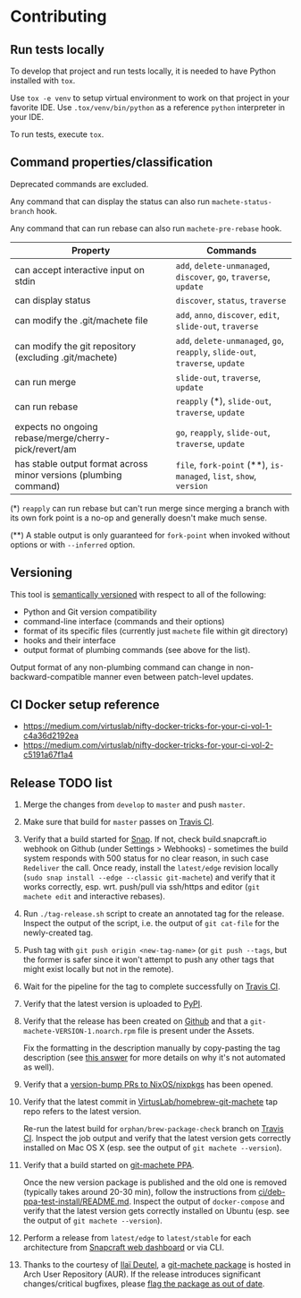 # Contributing

## Run tests locally

To develop that project and run tests locally, it is needed to have Python installed with `tox`.

Use `tox -e venv` to setup virtual environment to work on that project in your favorite IDE.
Use `.tox/venv/bin/python` as a reference `python` interpreter in your IDE.

To run tests, execute `tox`.


## Command properties/classification

Deprecated commands are excluded.

Any command that can display the status can also run `machete-status-branch` hook.

Any command that can run rebase can also run `machete-pre-rebase` hook.

| Property                                                          | Commands                                                                      |
| ----------------------------------------------------------------- | ----------------------------------------------------------------------------- |
| can accept interactive input on stdin                             | `add`, `delete-unmanaged`, `discover`, `go`, `traverse`, `update`             |
| can display status                                                | `discover`, `status`, `traverse`                                              |
| can modify the .git/machete file                                  | `add`, `anno`, `discover`, `edit`, `slide-out`, `traverse`                    |
| can modify the git repository (excluding .git/machete)            | `add`, `delete-unmanaged`, `go`, `reapply`, `slide-out`, `traverse`, `update` |
| can run merge                                                     | `slide-out`, `traverse`, `update`                                             |
| can run rebase                                                    | `reapply` (\*), `slide-out`, `traverse`, `update`                             |
| expects no ongoing rebase/merge/cherry-pick/revert/am             | `go`, `reapply`, `slide-out`, `traverse`, `update`                            |
| has stable output format across minor versions (plumbing command) | `file`, `fork-point` (\*\*), `is-managed`, `list`, `show`, `version`          |

(\*) `reapply` can run rebase but can't run merge since merging a branch with its own fork point is a no-op and generally doesn't make much sense.

(\*\*) A stable output is only guaranteed for `fork-point` when invoked without options or with `--inferred` option.


## Versioning

This tool is [semantically versioned](https://semver.org) with respect to all of the following:

* Python and Git version compatibility
* command-line interface (commands and their options)
* format of its specific files (currently just `machete` file within git directory)
* hooks and their interface
* output format of plumbing commands (see above for the list).

Output format of any non-plumbing command can change in non-backward-compatible manner even between patch-level updates.


## CI Docker setup reference

* https://medium.com/virtuslab/nifty-docker-tricks-for-your-ci-vol-1-c4a36d2192ea
* https://medium.com/virtuslab/nifty-docker-tricks-for-your-ci-vol-2-c5191a67f1a4

## Release TODO list

1. Merge the changes from `develop` to `master` and push `master`.

1. Make sure that build for `master` passes on [Travis CI](https://travis-ci.org/VirtusLab/git-machete/branches).

1. Verify that a build started for [Snap](https://build.snapcraft.io/user/VirtusLab/git-machete).
   If not, check build.snapcraft.io webhook on Github (under Settings > Webhooks) -
   sometimes the build system responds with 500 status for no clear reason, in such case `Redeliver` the call.
   Once ready, install the `latest/edge` revision locally (`sudo snap install --edge --classic git-machete`)
   and verify that it works correctly, esp. wrt. push/pull via ssh/https and editor (`git machete edit` and interactive rebases).

1. Run `./tag-release.sh` script to create an annotated tag for the release.
   Inspect the output of the script, i.e. the output of `git cat-file` for the newly-created tag.

1. Push tag with `git push origin <new-tag-name>` (or `git push --tags`, but the former is safer
   since it won't attempt to push any other tags that might exist locally but not in the remote).

1. Wait for the pipeline for the tag to complete successfully on [Travis CI](https://travis-ci.org/VirtusLab/git-machete/builds).

1. Verify that the latest version is uploaded to [PyPI](https://pypi.org/project/git-machete).

1. Verify that the release has been created on [Github](https://github.com/VirtusLab/git-machete/releases)
   and that a `git-machete-VERSION-1.noarch.rpm` file is present under the Assets.

   Fix the formatting in the description manually by copy-pasting the tag description
   (see [this answer](https://github.community/t5/How-to-use-Git-and-GitHub/add-release-notes-to-git-remote-tag-from-command-line/m-p/22343/highlight/true#M6488)
   for more details on why it's not automated as well).

1. Verify that a [version-bump PRs to NixOS/nixpkgs](https://github.com/NixOS/nixpkgs/pulls?q=is%3Apr+git-machete) has been opened.

1. Verify that the latest commit in [VirtusLab/homebrew-git-machete](https://github.com/VirtusLab/homebrew-git-machete) tap repo refers to the latest version.

   Re-run the latest build for `orphan/brew-package-check` branch on [Travis CI](https://travis-ci.org/VirtusLab/git-machete/branches).
   Inspect the job output and verify that the latest version gets correctly installed on Mac OS X (esp. see the output of `git machete --version`).

1. Verify that a build started on [git-machete PPA](https://launchpad.net/~virtuslab/+archive/ubuntu/git-machete/+packages).

   Once the new version package is published and the old one is removed (typically takes around 20-30 min),
   follow the instructions from [ci/deb-ppa-test-install/README.md](https://github.com/VirtusLab/git-machete/tree/master/ci/deb-ppa-test-install).
   Inspect the output of `docker-compose` and verify that the latest version gets correctly installed on Ubuntu (esp. see the output of `git machete --version`).

1. Perform a release from `latest/edge` to `latest/stable` for each architecture from [Snapcraft web dashboard](https://snapcraft.io/git-machete/releases) or via CLI.

1. Thanks to the courtesy of [Ila&iuml; Deutel](https://github.com/ilai-deutel),
   a [git-machete package](https://aur.archlinux.org/packages/git-machete) is hosted in Arch User Repository (AUR).
   If the release introduces significant changes/critical bugfixes, please [flag the package as out of date](https://aur.archlinux.org/pkgbase/git-machete/flag).
